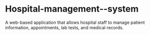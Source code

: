 # Hospital-management--system
A web-based application that allows hospital staff to manage patient information, appointments, lab tests, and medical records.
